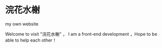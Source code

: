 # 浣花水榭
my own website
 
  Welcome to visit "浣花水榭" ， I am a front-end development ，Hope to be able to help each other！
